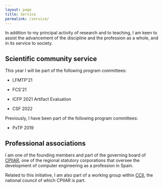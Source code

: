 ```yaml
---
layout: page
title: Service
permalink: /service/
---
```


In addition to my principal activity of research and to teaching, I am keen to
assist the advancement of the discipline and the profession as a whole, and in
its service to society.

## Scientific community service

This year I will be part of the following program committees:

* LFMTP'21

* FCS'21

* ICFP 2021 Artifact Evaluation

* CSF 2022

Previously, I have been part of the following program committees:

* PxTP 2019

## Professional associations

I am one of the founding members and part of the governing board of
[CPIIAR](https://cpiiaragon.es/), one of the regional statutory corporations
that oversee the development of computer engineering as a profession in Spain.

Related to this initiative, I am also part of a working group within
[CCII](https://ccii.es/), the national council of which CPIIAR is part.
